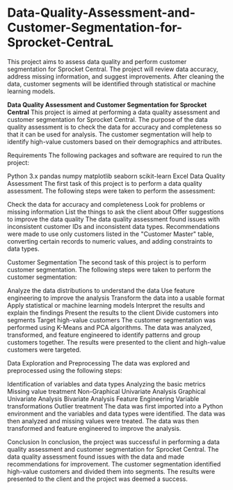 # Data-Quality-Assessment-and-Customer-Segmentation-for-Sprocket-CentraL
This project aims to assess data quality and perform customer segmentation for Sprocket Central. The project will review data accuracy, address missing information, and suggest improvements. After cleaning the data, customer segments will be identified through statistical or machine learning models. 




__Data Quality Assessment and Customer Segmentation for Sprocket Central__
This project is aimed at performing a data quality assessment and customer segmentation for Sprocket Central. The purpose of the data quality assessment is to check the data for accuracy and completeness so that it can be used for analysis. The customer segmentation will help to identify high-value customers based on their demographics and attributes.

Requirements
The following packages and software are required to run the project:

Python 3.x
pandas
numpy
matplotlib
seaborn
scikit-learn
Excel
Data Quality Assessment
The first task of this project is to perform a data quality assessment. The following steps were taken to perform the assessment:

Check the data for accuracy and completeness
Look for problems or missing information
List the things to ask the client about
Offer suggestions to improve the data quality
The data quality assessment found issues with inconsistent customer IDs and inconsistent data types. Recommendations were made to use only customers listed in the "Customer Master" table, converting certain records to numeric values, and adding constraints to data types.

Customer Segmentation
The second task of this project is to perform customer segmentation. The following steps were taken to perform the customer segmentation:

Analyze the data distributions to understand the data
Use feature engineering to improve the analysis
Transform the data into a usable format
Apply statistical or machine learning models
Interpret the results and explain the findings
Present the results to the client
Divide customers into segments
Target high-value customers
The customer segmentation was performed using K-Means and PCA algorithms. The data was analyzed, transformed, and feature engineered to identify patterns and group customers together. The results were presented to the client and high-value customers were targeted.

Data Exploration and Preprocessing
The data was explored and preprocessed using the following steps:

Identification of variables and data types
Analyzing the basic metrics
Missing value treatment
Non-Graphical Univariate Analysis
Graphical Univariate Analysis
Bivariate Analysis
Feature Engineering
Variable transformations
Outlier treatment
The data was first imported into a Python environment and the variables and data types were identified. The data was then analyzed and missing values were treated. The data was then transformed and feature engineered to improve the analysis.

Conclusion
In conclusion, the project was successful in performing a data quality assessment and customer segmentation for Sprocket Central. The data quality assessment found issues with the data and made recommendations for improvement. The customer segmentation identified high-value customers and divided them into segments. The results were presented to the client and the project was deemed a success.


